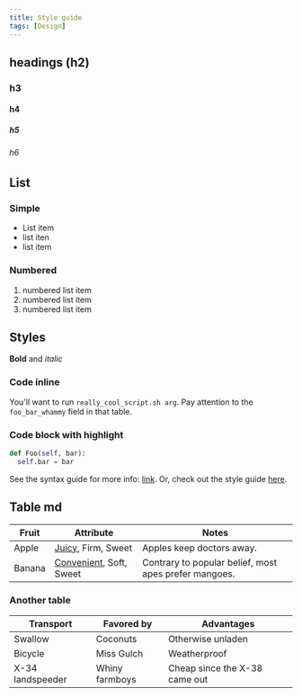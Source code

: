 ```yaml
---
title: Style guide
tags: [Design]
---
```


## headings (h2)
### h3
#### h4
##### h5
###### h6

## List
### Simple
- List item
- list iten
- list item
### Numbered
1. numbered list item
2. numbered list item
3. numbered list item

## Styles
**Bold** and _italic_

### Code inline
You'll want to run `really_cool_script.sh arg`.
Pay attention to the `foo_bar_whammy` field in that table.

### Code block with highlight
```python
def Foo(self, bar):
  self.bar = bar
```

See the syntax guide for more info: [link](syntax_guide.md).
Or, check out the style guide [here](style_guide.md).

## Table md
Fruit | Attribute | Notes  
--- | --- | ---
Apple | [Juicy](https://example.com/SomeReallyReallyReallyReallyReallyReallyReallyReallyLongQuery), Firm, Sweet | Apples keep doctors away.  
Banana | [Convenient](https://example.com/SomeDifferentReallyReallyReallyReallyReallyReallyReallyReallyLongQuery), Soft, Sweet | Contrary to popular belief, most apes prefer mangoes.  

### Another table
Transport | Favored by | Advantages
--- | --- | ---
Swallow | Coconuts | Otherwise unladen
Bicycle | Miss Gulch | Weatherproof
X-34 landspeeder | Whiny farmboys | Cheap since the X-38 came out